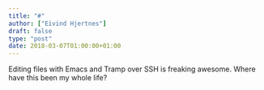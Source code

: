 ```yaml
---
title: "#"
author: ["Eivind Hjertnes"]
draft: false
type: "post"
date: 2018-03-07T01:00:00+01:00
---
```


Editing files with Emacs and Tramp over SSH is freaking awesome. Where
have this been my whole life?
